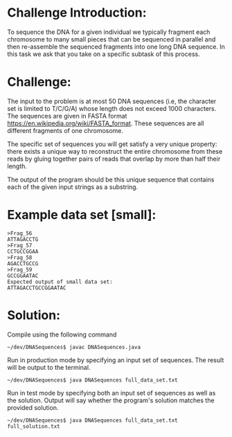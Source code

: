 # Challenge Introduction:
To sequence the DNA for a given individual we typically fragment each chromosome to many small pieces that can be sequenced in parallel and then re-assemble the sequenced fragments into one long DNA sequence. In this task we ask that you take on a specific subtask of this process.


# Challenge:
The input to the problem is at most 50 DNA sequences (i.e, the character set is limited to T/C/G/A) whose length does not exceed 1000 characters. The sequences are given in FASTA format https://en.wikipedia.org/wiki/FASTA_format. These sequences are all different fragments of one chromosome.


The specific set of sequences you will get satisfy a very unique property: there exists a unique way to reconstruct the entire chromosome from these reads by gluing together pairs of reads that overlap by more than half their length.


The output of the program should be this unique sequence that contains each of the given input strings as a substring.


# Example data set [small]:


```
>Frag_56
ATTAGACCTG
>Frag_57
CCTGCCGGAA
>Frag_58
AGACCTGCCG
>Frag_59
GCCGGAATAC
Expected output of small data set:
ATTAGACCTGCCGGAATAC
```

# Solution:
Compile using the following command

`~/dev/DNASequences$ javac DNASequences.java`

Run in production mode by specifying an input set of sequences. The result will be output to the terminal.

`~/dev/DNASequences$ java DNASequences full_data_set.txt`

Run in test mode by specifying both an input set of sequences as well as the solution. Output will say whether the program's solution matches the provided solution.

`~/dev/DNASequences$ java DNASequences full_data_set.txt full_solution.txt`
